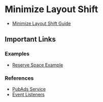 # Minimize Layout Shift

- [Minimize Layout Shift Guide](https://developers.google.com/publisher-tag/guides/minimize-layout-shift?authuser=9)

## Important Links

### Examples

- [Reserve Space Example](https://developers.google.com/publisher-tag/samples/reserve-space?hl=en)

### References

- [PubAds Service](https://developers.google.com/publisher-tag/reference#googletag.pubadsservice)
- [Event Listeners](https://developers.google.com/publisher-tag/reference#googletag.Service_addEventListener)

